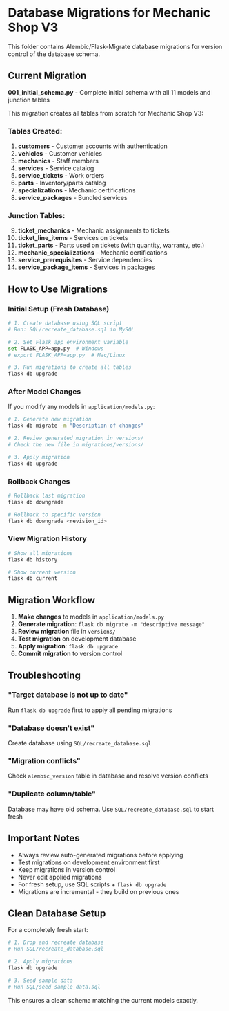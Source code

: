 # Database Migrations for Mechanic Shop V3

This folder contains Alembic/Flask-Migrate database migrations for version control of the database schema.

## Current Migration

**001_initial_schema.py** - Complete initial schema with all 11 models and junction tables

This migration creates all tables from scratch for Mechanic Shop V3:

### Tables Created:
1. **customers** - Customer accounts with authentication
2. **vehicles** - Customer vehicles
3. **mechanics** - Staff members
4. **services** - Service catalog
5. **service_tickets** - Work orders
6. **parts** - Inventory/parts catalog
7. **specializations** - Mechanic certifications
8. **service_packages** - Bundled services

### Junction Tables:
9. **ticket_mechanics** - Mechanic assignments to tickets
10. **ticket_line_items** - Services on tickets
11. **ticket_parts** - Parts used on tickets (with quantity, warranty, etc.)
12. **mechanic_specializations** - Mechanic certifications
13. **service_prerequisites** - Service dependencies
14. **service_package_items** - Services in packages

## How to Use Migrations

### Initial Setup (Fresh Database)

```bash
# 1. Create database using SQL script
# Run: SQL/recreate_database.sql in MySQL

# 2. Set Flask app environment variable
set FLASK_APP=app.py  # Windows
# export FLASK_APP=app.py  # Mac/Linux

# 3. Run migrations to create all tables
flask db upgrade
```

### After Model Changes

If you modify any models in `application/models.py`:

```bash
# 1. Generate new migration
flask db migrate -m "Description of changes"

# 2. Review generated migration in versions/
# Check the new file in migrations/versions/

# 3. Apply migration
flask db upgrade
```

### Rollback Changes

```bash
# Rollback last migration
flask db downgrade

# Rollback to specific version
flask db downgrade <revision_id>
```

### View Migration History

```bash
# Show all migrations
flask db history

# Show current version
flask db current
```

## Migration Workflow

1. **Make changes** to models in `application/models.py`
2. **Generate migration**: `flask db migrate -m "descriptive message"`
3. **Review migration** file in `versions/`
4. **Test migration** on development database
5. **Apply migration**: `flask db upgrade`
6. **Commit migration** to version control

## Troubleshooting

### "Target database is not up to date"
Run `flask db upgrade` first to apply all pending migrations

### "Database doesn't exist"
Create database using `SQL/recreate_database.sql`

### "Migration conflicts"
Check `alembic_version` table in database and resolve version conflicts

### "Duplicate column/table"
Database may have old schema. Use `SQL/recreate_database.sql` to start fresh

## Important Notes

- Always review auto-generated migrations before applying
- Test migrations on development environment first
- Keep migrations in version control
- Never edit applied migrations
- For fresh setup, use SQL scripts + `flask db upgrade`
- Migrations are incremental - they build on previous ones

## Clean Database Setup

For a completely fresh start:

```bash
# 1. Drop and recreate database
# Run SQL/recreate_database.sql

# 2. Apply migrations
flask db upgrade

# 3. Seed sample data
# Run SQL/seed_sample_data.sql
```

This ensures a clean schema matching the current models exactly.
